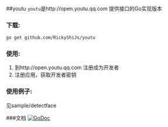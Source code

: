 ##youtu
`youtu`是http://open.youtu.qq.com 提供接口的Go实现版本


### 下载:

```bash
go get github.com/RickyShiJs/youtu
```

### 使用:
1. 到http://open.youtu.qq.com 注册成为开发者
2. 注册应用，获取开发者密钥

### 使用例子:
见sample/detectface


###文档
[![GoDoc](https://godoc.org/github.com/ochapman/youtu?status.svg)](https://godoc.org/github.com/ochapman/youtu)

